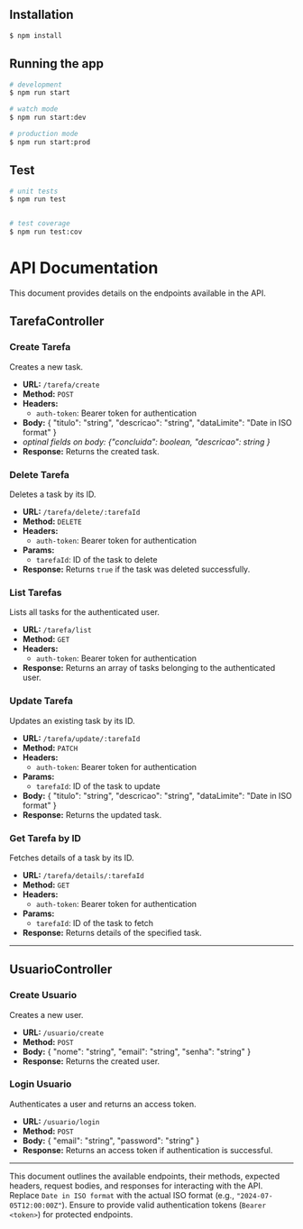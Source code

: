 
## Installation

```bash
$ npm install
```

## Running the app

```bash
# development
$ npm run start

# watch mode
$ npm run start:dev

# production mode
$ npm run start:prod
```

## Test

```bash
# unit tests
$ npm run test


# test coverage
$ npm run test:cov
```


# API Documentation

This document provides details on the endpoints available in the API.

## TarefaController

### Create Tarefa

Creates a new task.

- **URL:** `/tarefa/create`
- **Method:** `POST`
- **Headers:**
  - `auth-token`: Bearer token for authentication
- **Body:**
  {
    "titulo": "string",
    "descricao": "string",
    "dataLimite": "Date in ISO format"
  }
- *optinal fields on body: {"concluida": boolean, "descricao": string }*
- **Response:** Returns the created task.

### Delete Tarefa

Deletes a task by its ID.

- **URL:** `/tarefa/delete/:tarefaId`
- **Method:** `DELETE`
- **Headers:**
  - `auth-token`: Bearer token for authentication
- **Params:**
  - `tarefaId`: ID of the task to delete
- **Response:** Returns `true` if the task was deleted successfully.

### List Tarefas

Lists all tasks for the authenticated user.

- **URL:** `/tarefa/list`
- **Method:** `GET`
- **Headers:**
  - `auth-token`: Bearer token for authentication
- **Response:** Returns an array of tasks belonging to the authenticated user.

### Update Tarefa

Updates an existing task by its ID.

- **URL:** `/tarefa/update/:tarefaId`
- **Method:** `PATCH`
- **Headers:**
  - `auth-token`: Bearer token for authentication
- **Params:**
  - `tarefaId`: ID of the task to update
- **Body:**
  {
    "titulo": "string",
    "descricao": "string",
    "dataLimite": "Date in ISO format"
  }
- **Response:** Returns the updated task.

### Get Tarefa by ID

Fetches details of a task by its ID.

- **URL:** `/tarefa/details/:tarefaId`
- **Method:** `GET`
- **Headers:**
  - `auth-token`: Bearer token for authentication
- **Params:**
  - `tarefaId`: ID of the task to fetch
- **Response:** Returns details of the specified task.

---

## UsuarioController

### Create Usuario

Creates a new user.

- **URL:** `/usuario/create`
- **Method:** `POST`
- **Body:**
  {
    "nome": "string",
    "email": "string",
    "senha": "string"
  }
- **Response:** Returns the created user.

### Login Usuario

Authenticates a user and returns an access token.

- **URL:** `/usuario/login`
- **Method:** `POST`
- **Body:**
  {
    "email": "string",
    "password": "string"
  }
- **Response:** Returns an access token if authentication is successful.

---

This document outlines the available endpoints, their methods, expected headers, request bodies, and responses for interacting with the API. Replace `Date in ISO format` with the actual ISO format (e.g., `"2024-07-05T12:00:00Z"`). Ensure to provide valid authentication tokens (`Bearer <token>`) for protected endpoints.
